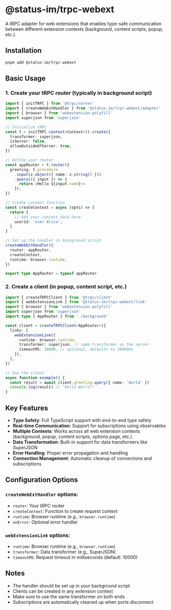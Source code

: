 # @status-im/trpc-webext

A tRPC adapter for web extensions that enables type-safe communication between different extension contexts (background, content scripts, popup, etc.).

## Installation

```sh
pnpm add @status-im/trpc-webext
```

## Basic Usage

### 1. Create your tRPC router (typically in background script)

```typescript
import { initTRPC } from '@trpc/server'
import { createWebExtHandler } from '@status-im/trpc-webext/adapter'
import { browser } from 'webextension-polyfill'
import superjson from 'superjson'

// Initialize tRPC
const t = initTRPC.context<Context>().create({
  transformer: superjson,
  isServer: false,
  allowOutsideOfServer: true,
})

// Define your router
const appRouter = t.router({
  greeting: t.procedure
    .input(z.object({ name: z.string() }))
    .query(({ input }) => {
      return =Hello ${input.name}!=
    }),
})

// Create context function
const createContext = async (opts) => {
  return {
    // Add your context data here
    userId: 'user Alice',
  }
}

// Set up the handler in background script
createWebExtHandler({
  router: appRouter,
  createContext,
  runtime: browser.runtime,
})

export type AppRouter = typeof appRouter
```

### 2. Create a client (in popup, content script, etc.)

```typescript
import { createTRPCClient } from '@trpc/client'
import { webExtensionLink } from '@status-im/trpc-webext/link'
import { browser } from 'webextension-polyfill'
import superjson from 'superjson'
import type { AppRouter } from './background'

const client = createTRPCClient<AppRouter>({
  links: [
    webExtensionLink({
      runtime: browser.runtime,
      transformer: superjson, // same transformer as the server
      timeoutMS: 30000, // optional, defaults to 10000ms
    }),
  ],
})

// Use the client
async function example() {
  const result = await client.greeting.query({ name: 'World' })
  console.log(result) // "Hello World!"
}
```

## Key Features

- **Type Safety**: Full TypeScript support with end-to-end type safety
- **Real-time Communication**: Support for subscriptions using observables
- **Multiple Contexts**: Works across all web extension contexts (background, popup, content scripts, options page, etc.)
- **Data Transformation**: Built-in support for data transformers like SuperJSON
- **Error Handling**: Proper error propagation and handling
- **Connection Management**: Automatic cleanup of connections and subscriptions

## Configuration Options

### `createWebExtHandler` options:

- `router`: Your tRPC router
- `createContext`: Function to create request context
- `runtime`: Browser runtime (e.g., `browser.runtime`)
- `onError`: Optional error handler

### `webExtensionLink` options:

- `runtime`: Browser runtime (e.g., `browser.runtime`)
- `transformer`: Data transformer (e.g., SuperJSON)
- `timeoutMS`: Request timeout in milliseconds (default: 10000)

## Notes

- The handler should be set up in your background script
- Clients can be created in any extension context
- Make sure to use the same transformer on both ends
- Subscriptions are automatically cleaned up when ports disconnect
